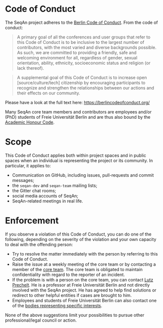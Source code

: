 # Code of Conduct

The SeqAn project adheres to the [Berlin Code of Conduct](https://berlincodeofconduct.org/). From the code of conduct:

> A primary goal of all the conferences and user groups that refer to this Code of Conduct is to be inclusive to the largest number of contributors, with the most varied and diverse backgrounds possible. As such, we are committed to providing a friendly, safe and welcoming environment for all, regardless of gender, sexual orientation, ability, ethnicity, socioeconomic status and religion (or lack thereof).

> A supplemental goal of this Code of Conduct is to increase open [source/culture/tech] citizenship by encouraging participants to recognize and strengthen the relationships between our actions and their effects on our community.

Please have a look at the full text here: https://berlincodeofconduct.org/

Many SeqAn core team members and contributors are employees and/or (PhD) students of Freie Universität Berlin and
are thus also bound by the
[Academic Honour Code](https://www.fu-berlin.de/service/zuvdocs/amtsblatt/2002/ab292002.pdf).

# Scope

This Code of Conduct applies both within project spaces and in public spaces when an individual is representing the
project or its community. In particular, it applies to:

  * Communication on GitHub, including issues, pull-requests and commit messages;
  * the `seqan-dev` and `seqan-team` mailing lists;
  * the Gitter chat rooms;
  * social media accounts of SeqAn;
  * SeqAn-related meetings in real life.

# Enforcement

If you observe a violation of this Code of Conduct, you can do one of the following, depending on the severity of
the violation and your own capacity to deal with the offending person:

  * Try to resolve the matter immediately with the person by referring to this Code of Conduct.
  * Raise the issue at a weekly meeting of the core team or by contacting a member of the
    [core team](https://github.com/orgs/seqan/teams/core). The core team is obligated to maintain confidentiality with
    regard to the reporter of an incident.
  * If the problem is with a person on the core team, you can contact [Lutz Prechelt](mailto:<prechelt@inf.fu-berlin.de>).
    He is a professor at Freie Universität Berlin and not directly involved with the SeqAn project. He has agreed to
    help find solutions or redirect to other helpful entities if cases are brought to him.
  * Employees and students of Freie Universität Berlin can also contact one of the
    [bodies representing specific interests](https://www.fu-berlin.de/en/einrichtungen/interessenvertretungen/index.html).

None of the above suggestions limit your possibilities to pursue other professional/legal council or action.

